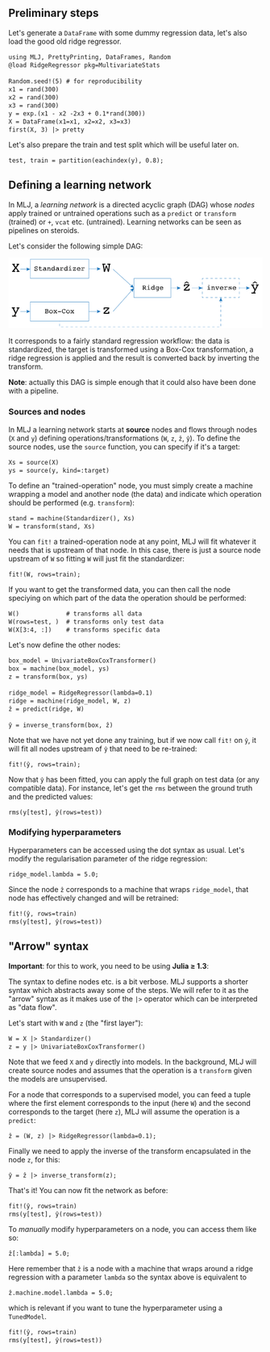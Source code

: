 <!--This file was generated, do not modify it.-->
## Preliminary steps

Let's generate a `DataFrame` with some dummy regression data, let's also load the good old ridge regressor.

```julia:ex1
using MLJ, PrettyPrinting, DataFrames, Random
@load RidgeRegressor pkg=MultivariateStats

Random.seed!(5) # for reproducibility
x1 = rand(300)
x2 = rand(300)
x3 = rand(300)
y = exp.(x1 - x2 -2x3 + 0.1*rand(300))
X = DataFrame(x1=x1, x2=x2, x3=x3)
first(X, 3) |> pretty
```

Let's also prepare the train and test split which will be useful later on.

```julia:ex2
test, train = partition(eachindex(y), 0.8);
```

## Defining a learning network

In MLJ, a *learning network* is a directed acyclic graph (DAG) whose *nodes* apply trained or untrained operations such as a `predict` or `transform` (trained) or `+`, `vcat` etc. (untrained).
Learning networks can be seen as pipelines on steroids.

Let's consider the following simple DAG:

![](/assets/diagrams/composite1.svg)

It corresponds to a fairly standard regression workflow: the data is standardized, the target is transformed using a Box-Cox transformation, a ridge regression is applied and the result is converted back by inverting the transform.

**Note**: actually  this DAG is simple enough that it could also have been done with a pipeline.

### Sources and nodes

In MLJ a learning network starts at **source** nodes and flows through nodes (`X` and `y`) defining operations/transformations (`W`, `z`, `ẑ`, `ŷ`).
To define the source nodes, use the `source` function, you can specify if it's a target:

```julia:ex3
Xs = source(X)
ys = source(y, kind=:target)
```

To define an "trained-operation" node, you must simply create a machine wrapping a model and another node (the data) and indicate which operation should be performed (e.g. `transform`):

```julia:ex4
stand = machine(Standardizer(), Xs)
W = transform(stand, Xs)
```

You can `fit!` a trained-operation node at any point, MLJ will fit whatever it needs that is upstream of that node.
In this case, there is just a source node upstream of `W` so fitting `W` will just fit the standardizer:

```julia:ex5
fit!(W, rows=train);
```

If you want to get the transformed data, you can then call the node speciying on which part of the data the operation should be performed:

```julia:ex6
W()             # transforms all data
W(rows=test, )  # transforms only test data
W(X[3:4, :])    # transforms specific data
```

Let's now define the other nodes:

```julia:ex7
box_model = UnivariateBoxCoxTransformer()
box = machine(box_model, ys)
z = transform(box, ys)

ridge_model = RidgeRegressor(lambda=0.1)
ridge = machine(ridge_model, W, z)
ẑ = predict(ridge, W)

ŷ = inverse_transform(box, ẑ)
```

Note that we have not yet done any training, but if we now call `fit!` on `ŷ`, it will fit all nodes upstream of `ŷ` that need to be re-trained:

```julia:ex8
fit!(ŷ, rows=train);
```

Now that `ŷ` has been fitted, you can apply the full graph on test data (or any compatible data). For instance, let's get the `rms` between the ground truth and the predicted values:

```julia:ex9
rms(y[test], ŷ(rows=test))
```

### Modifying hyperparameters

Hyperparameters can be accessed using the dot syntax as usual.
Let's modify the regularisation parameter of the ridge regression:

```julia:ex10
ridge_model.lambda = 5.0;
```

Since the node `ẑ` corresponds to a machine that wraps `ridge_model`, that node has effectively changed and will be retrained:

```julia:ex11
fit!(ŷ, rows=train)
rms(y[test], ŷ(rows=test))
```

## "Arrow" syntax
**Important**: for this to work, you need to be using **Julia ≥ 1.3**:

The syntax to define nodes etc. is a bit verbose. MLJ supports a shorter syntax which abstracts away some of the steps. We will refer to it as the "arrow" syntax as it makes use of the `|>` operator which can be interpreted as "data flow".

Let's start with `W` and `z` (the "first layer"):

```julia:ex12
W = X |> Standardizer()
z = y |> UnivariateBoxCoxTransformer()
```

Note that we feed `X` and `y` directly into models. In the background, MLJ will create source nodes and assumes that the operation is a `transform` given the models are unsupervised.

For a node that corresponds to a supervised model, you can feed a tuple where the first element corresponds to the input (here `W`) and the second corresponds to the target (here `z`), MLJ will assume the operation is a `predict`:

```julia:ex13
ẑ = (W, z) |> RidgeRegressor(lambda=0.1);
```

Finally we need to apply the inverse of the transform encapsulated in the node `z`, for this:

```julia:ex14
ŷ = ẑ |> inverse_transform(z);
```

That's it! You can now fit the network as before:

```julia:ex15
fit!(ŷ, rows=train)
rms(y[test], ŷ(rows=test))
```

To *manually* modify hyperparameters on a node, you can access them like so:

```julia:ex16
ẑ[:lambda] = 5.0;
```

Here remember that `ẑ` is a node with a machine that wraps around a ridge regression with a parameter `lambda` so the syntax above is equivalent to

```julia:ex17
ẑ.machine.model.lambda = 5.0;
```

which is relevant if you want to tune the hyperparameter using a `TunedModel`.

```julia:ex18
fit!(ŷ, rows=train)
rms(y[test], ŷ(rows=test))
```

